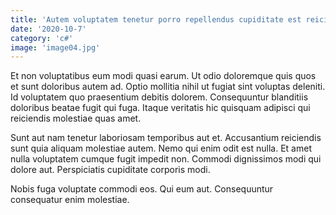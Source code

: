 ```yaml
---
title: 'Autem voluptatem tenetur porro repellendus cupiditate est reiciendis.'
date: '2020-10-7'
category: 'c#'
image: 'image04.jpg'
---
```


Et non voluptatibus eum modi quasi earum. Ut odio doloremque quis quos et sunt doloribus autem ad. Optio mollitia nihil ut fugiat sint voluptas deleniti. Id voluptatem quo praesentium debitis dolorem. Consequuntur blanditiis doloribus beatae fugit qui fuga. Itaque veritatis hic quisquam adipisci qui reiciendis molestiae quas amet.
 Sunt aut nam tenetur laboriosam temporibus aut et. Accusantium reiciendis sunt quia aliquam molestiae autem. Nemo qui enim odit est nulla. Et amet nulla voluptatem cumque fugit impedit non. Commodi dignissimos modi qui dolore aut. Perspiciatis cupiditate corporis modi.
 Nobis fuga voluptate commodi eos. Qui eum aut. Consequuntur consequatur enim molestiae.
